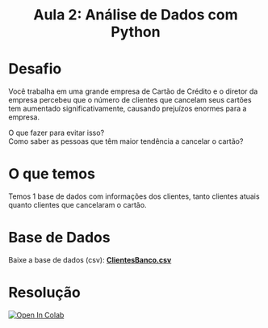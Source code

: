 <h1 align="center">
    <strong>Aula 2: Análise de Dados com Python</strong>
</h1>

# Desafio

Você trabalha em uma grande empresa de Cartão de Crédito e o diretor da empresa percebeu que o número de clientes que cancelam seus cartões tem aumentado significativamente, causando prejuízos enormes para a empresa.

O que fazer para evitar isso?<br> 
Como saber as pessoas que têm maior tendência a cancelar o cartão?

# O que temos

Temos 1 base de dados com informações dos clientes, tanto clientes atuais quanto clientes que cancelaram o cartão.

# Base de Dados
Baixe a base de dados (csv): **[ClientesBanco.csv](https://drive.google.com/file/d/1Tx11mh-P-zlJEazg0KnPeSIcTHH9KcNi/view?usp=sharing)**

# Resolução
<a href="https://colab.research.google.com/gist/bryan-lima/9d924cbc4314a6011c0b3a70a8957d14/intensivaopython-aula2-hashtagprogramacao.ipynb" target="_blank"><img src="https://colab.research.google.com/assets/colab-badge.svg" alt="Open In Colab"/></a>
